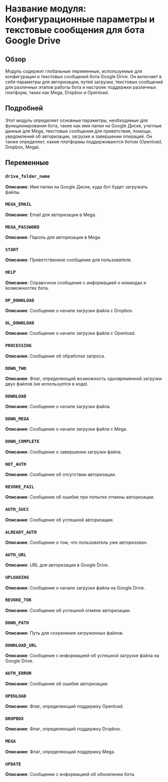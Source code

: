 # Название модуля: Конфигурационные параметры и текстовые сообщения для бота Google Drive

## Обзор

Модуль содержит глобальные переменные, используемые для конфигурации и текстовых сообщений бота Google Drive. Он включает в себя параметры для авторизации, путей загрузки, текстовых сообщений для различных этапов работы бота и настроек поддержки различных платформ, таких как Mega, Dropbox и Openload.

## Подробней

Этот модуль определяет основные параметры, необходимые для функционирования бота, такие как имя папки на Google Диске, учетные данные для Mega, текстовые сообщения для приветствия, помощи, уведомлений об авторизации, загрузке и завершении операций. Он также определяет, какие платформы поддерживаются ботом (Openload, Dropbox, Mega).

## Переменные

### `drive_folder_name`

**Описание**: Имя папки на Google Диске, куда бот будет загружать файлы.

### `MEGA_EMAIL`

**Описание**: Email для авторизации в Mega.

### `MEGA_PASSWORD`

**Описание**: Пароль для авторизации в Mega.

### `START`

**Описание**: Приветственное сообщение для пользователя.

### `HELP`

**Описание**: Справочное сообщение с информацией о командах и возможностях бота.

### `DP_DOWNLOAD`

**Описание**: Сообщение о начале загрузки файла с Dropbox.

### `OL_DOWNLOAD`

**Описание**: Сообщение о начале загрузки файла с Openload.

### `PROCESSING`

**Описание**: Сообщение об обработке запроса.

### `DOWN_TWO`

**Описание**: Флаг, определяющий возможность одновременной загрузки двух файлов (не используется в коде).

### `DOWNLOAD`

**Описание**: Сообщение о начале загрузки файла.

### `DOWN_MEGA`

**Описание**: Сообщение о начале загрузки файла с Mega.

### `DOWN_COMPLETE`

**Описание**: Сообщение о завершении загрузки файла.

### `NOT_AUTH`

**Описание**: Сообщение об отсутствии авторизации.

### `REVOKE_FAIL`

**Описание**: Сообщение об ошибке при попытке отмены авторизации.

### `AUTH_SUCC`

**Описание**: Сообщение об успешной авторизации.

### `ALREADY_AUTH`

**Описание**: Сообщение о том, что пользователь уже авторизован.

### `AUTH_URL`

**Описание**: URL для авторизации в Google Drive.

### `UPLOADING`

**Описание**: Сообщение о начале загрузки файла на Google Drive.

### `REVOKE_TOK`

**Описание**: Сообщение об успешной отмене авторизации.

### `DOWN_PATH`

**Описание**: Путь для сохранения загруженных файлов.

### `DOWNLOAD_URL`

**Описание**: Сообщение с информацией об успешной загрузке файла на Google Drive.

### `AUTH_ERROR`

**Описание**: Сообщение об ошибке авторизации.

### `OPENLOAD`

**Описание**: Флаг, определяющий поддержку Openload.

### `DROPBOX`

**Описание**: Флаг, определяющий поддержку Dropbox.

### `MEGA`

**Описание**: Флаг, определяющий поддержку Mega.

### `UPDATE`

**Описание**: Сообщение с информацией об обновлении бота.